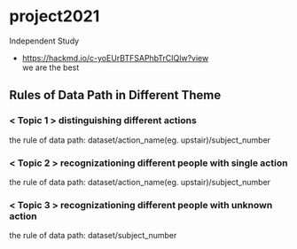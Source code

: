 # project2021  
Independent Study  
* https://hackmd.io/c-yoEUrBTFSAPhbTrCIQlw?view  
we are the best  
## Rules of Data Path in Different Theme
### < Topic 1 > distinguishing different actions  
the rule of data path:  dataset/action_name(eg. upstair)/subject_number    
  
### < Topic 2 > recognizationing different people with single action  
the rule of data path:  dataset/action_name(eg. upstair)/subject_number   
  
### < Topic 3 > recognizationing different people with unknown action  
the rule of data path:  dataset/subject_number  
